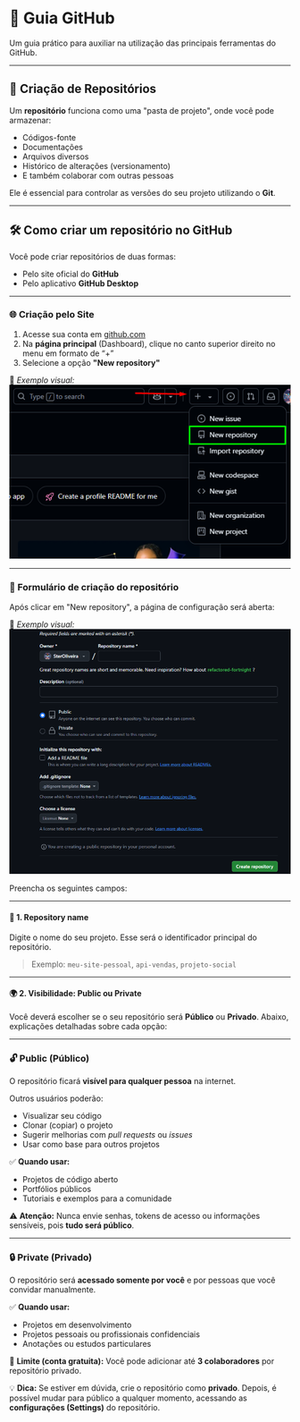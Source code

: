 # 📘 Guia GitHub  
Um guia prático para auxiliar na utilização das principais ferramentas do GitHub.

---

## 📁 Criação de Repositórios

Um **repositório** funciona como uma "pasta de projeto", onde você pode armazenar:
- Códigos-fonte  
- Documentações  
- Arquivos diversos  
- Histórico de alterações (versionamento)  
- E também colaborar com outras pessoas

Ele é essencial para controlar as versões do seu projeto utilizando o **Git**.

---

## 🛠️ Como criar um repositório no GitHub

Você pode criar repositórios de duas formas:
- Pelo site oficial do **GitHub**
- Pelo aplicativo **GitHub Desktop**

---

### 🌐 Criação pelo Site

1. Acesse sua conta em [github.com](https://github.com)
2. Na **página principal** (Dashboard), clique no canto superior direito no menu em formato de “+”  
3. Selecione a opção **"New repository"**  

📸 *Exemplo visual:*  
![imagem](Screenshot_1.png)

---

### 📄 Formulário de criação do repositório

Após clicar em "New repository", a página de configuração será aberta:

📸 *Exemplo visual:* 
![!\[imagem\](Captura de tela 2025-07-28 121617.png)](<Captura de tela 2025-07-28 121617.png>)

Preencha os seguintes campos:

---

#### 🧩 1. **Repository name**  
Digite o nome do seu projeto. Esse será o identificador principal do repositório.  
> Exemplo: `meu-site-pessoal`, `api-vendas`, `projeto-social`

---

#### 🌍 2. **Visibilidade: Public ou Private**

Você deverá escolher se o seu repositório será **Público** ou **Privado**. Abaixo, explicações detalhadas sobre cada opção:

---

### 🔓 Public (Público)  
O repositório ficará **visível para qualquer pessoa** na internet.

Outros usuários poderão:
- Visualizar seu código
- Clonar (copiar) o projeto
- Sugerir melhorias com *pull requests* ou *issues*
- Usar como base para outros projetos

✅ **Quando usar:**
- Projetos de código aberto
- Portfólios públicos
- Tutoriais e exemplos para a comunidade

⚠️ **Atenção:** Nunca envie senhas, tokens de acesso ou informações sensíveis, pois **tudo será público**.

---

### 🔒 Private (Privado)  
O repositório será **acessado somente por você** e por pessoas que você convidar manualmente.

✅ **Quando usar:**
- Projetos em desenvolvimento
- Projetos pessoais ou profissionais confidenciais
- Anotações ou estudos particulares

📌 **Limite (conta gratuita):** Você pode adicionar até **3 colaboradores** por repositório privado.

💡 **Dica:** Se estiver em dúvida, crie o repositório como **privado**. Depois, é possível mudar para público a qualquer momento, acessando as **configurações (Settings)** do repositório.
